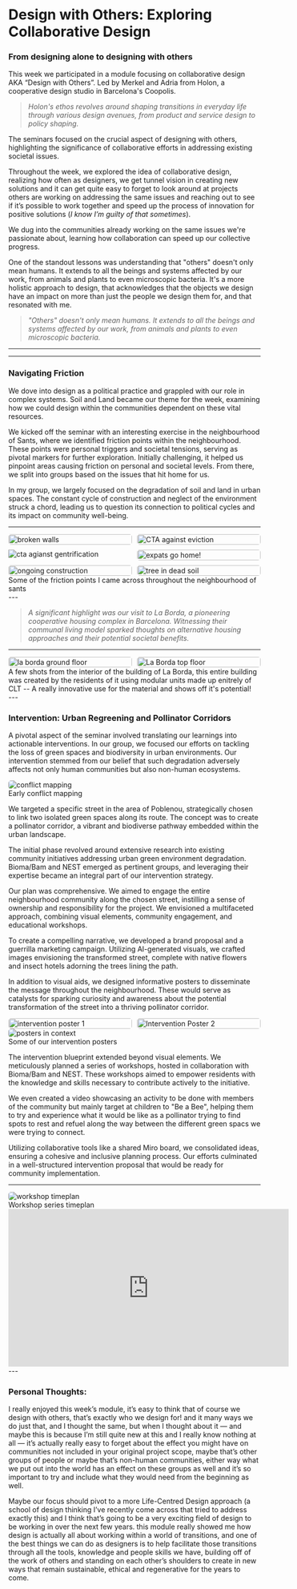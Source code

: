 # **Design with Others: Exploring Collaborative Design**

### From designing alone to designing with others

This week we participated in a module focusing on collaborative design AKA “Design with Others”. Led by Merkel and Adria from Holon, a cooperative design studio in Barcelona's Coopolis. 

> *Holon's ethos revolves around shaping transitions in everyday life through various design avenues, from product and service design to policy shaping.*
> 

The seminars focused on the crucial aspect of designing with others, highlighting the significance of collaborative efforts in addressing existing societal issues.

Throughout the week, we explored the idea of collaborative design, realizing how often as designers, we get tunnel vision in creating new solutions and it can get quite easy to forget to look around at projects others are working on addressing the same issues and reaching out to see if it’s possible to work together and speed up the process of innovation for positive solutions (*I know I’m guilty of that sometimes*). 

We dug into the communities already working on the same issues we're passionate about, learning how collaboration can speed up our collective progress.

One of the standout lessons was understanding that "others" doesn't only mean humans. It extends to all the beings and systems affected by our work, from animals and plants to even microscopic bacteria. It's a more holistic approach to design, that acknowledges that the objects we design have an impact on more than just the people we design them for, and that resonated with me.

> *"Others" doesn't only mean humans. It extends to all the beings and systems affected by our work, from animals and plants to even microscopic bacteria.*
> 

---

<!-- insert images here -->

---

### Navigating Friction

We dove into design as a political practice and grappled with our role in complex systems. Soil and Land became our theme for the week, examining how we could design within the communities dependent on these vital resources.

We kicked off the seminar with an interesting exercise in the neighbourhood of Sants, where we identified friction points within the neighbourhood. These points were personal triggers and societal tensions, serving as pivotal markers for further exploration. Initially challenging, it helped us pinpoint areas causing friction on personal and societal levels. From there, we split into groups based on the issues that hit home for us.

In my group, we largely focused on the degradation of soil and land in urban spaces. The constant cycle of construction and neglect of the environment struck a chord, leading us to question its connection to political cycles and its impact on community well-being.

---
<div class="image-grid">
  <img src="../images/08. Design with others/Frictions/broken walls everywhere.jpg" class="grid-item" alt="broken walls">
  <img src="../images/08. Design with others/Frictions/CTA against eviction.jpg" class="grid-item" alt="CTA against eviction">
  <img src="../images/08. Design with others/Frictions/cta against gentrification.jpg" class="portrait-image" alt="cta agianst gentrification">
  <img src="../images/08. Design with others/Frictions/expats go home.jpg" class="grid-item" alt="expats go home!">
  <img src="../images/08. Design with others/Frictions/ongoing construction.jpg" class="grid-item" alt="ongoing construction">
  <img src="../images/08. Design with others/Frictions/tree planted in dead soil.jpg" class="grid-item" alt="tree in dead soil">
  <!-- Add more images as needed -->
</div>

<!-- CSS Styles -->
<style>
  /* Styles for the image grid container */
  .image-grid {
    display: grid;
    grid-template-columns: repeat(2, 1fr); /* Two columns */
    /*grid-template-columns: repeat(auto-fill, minmax(200px, 1fr));*/ /*use this line of code to create a responsive grid that will place all images in one continuous row - each image will shrink accordignly*/
    grid-gap: 10px;
    /* Additional grid container styles can be added here */
  }

  /* Styles for individual grid items (images) */
  .grid-item {
    width: 100%;
    height: auto;
    object-fit: cover;
    border-radius: 5px; /* Add rounded corners to images */
    /* Additional styles for grid items can be added here */
  }
  /* Styles for portrait images */ /*apply this class to any portrait photo in a grid to crop it to landscape: class="grid-item portrait-image" */
  .portrait-image {
    object-position: center middle; /* Adjust this property to control the cropping of portrait images */
  }
</style>
<figcaption>Some of the friction points I came across throughout the neighbourhood of sants </figcaption>
---


>*A significant highlight was our visit to La Borda, a pioneering cooperative housing complex in Barcelona. Witnessing their communal living model sparked thoughts on alternative housing approaches and their potential societal benefits.*
>
---

<!-- insert images here -->

<div class="image-grid">
  <img src="../images/08. Design with others/La Borda/La Borda Ground Floor.jpg" class="grid-item" alt="la borda ground floor">
  <img src="../images/08. Design with others/La Borda/La Borda Top Floor.jpg" class="grid-item" alt="La Borda top floor">

  <!-- Add more images as needed -->
</div>

<!-- CSS Styles -->
<style>
  /* Styles for the image grid container */
  .image-grid {
    display: grid;
    grid-template-columns: repeat(2, 1fr); /* Two columns */
    /*grid-template-columns: repeat(auto-fill, minmax(200px, 1fr));*/ /*use this line of code to create a responsive grid that will place all images in one continuous row - each image will shrink accordignly*/
    grid-gap: 10px;
    /* Additional grid container styles can be added here */
  }

  /* Styles for individual grid items (images) */
  .grid-item {
    width: 100%;
    height: auto;
    object-fit: cover;
    border-radius: 5px; /* Add rounded corners to images */
    /* Additional styles for grid items can be added here */
  }
  /* Styles for portrait images */ /*apply this class to any portrait photo in a grid to crop it to landscape: class="grid-item portrait-image" */
  .portrait-image {
    object-position: center middle; /* Adjust this property to control the cropping of portrait images */
  }
</style>

<figcaption> A few shots from the interior of the building of La Borda, this entire building was created by the residents of it using modular units made up enitrely of CLT -- A really innovative use for the material and shows off it's potential! </figcaption>
---

### Intervention: Urban Regreening and Pollinator Corridors

A pivotal aspect of the seminar involved translating our learnings into actionable interventions. In our group, we focused our efforts on tackling the loss of green spaces and biodiversity in urban environments. Our intervention stemmed from our belief that such degradation adversely affects not only human communities but also non-human ecosystems.

<img src="../images/08. Design with others/Intervention/Soil_Land Intervention - Frame 1.jpg" alt="conflict mapping" style="border-radius: 5px;">

<figcaption>Early conflict mapping</figcaption>


We targeted a specific street in the area of Poblenou, strategically chosen to link two isolated green spaces along its route. The concept was to create a pollinator corridor, a vibrant and biodiverse pathway embedded within the urban landscape.

The initial phase revolved around extensive research into existing community initiatives addressing urban green environment degradation. Bioma/Bam and NEST emerged as pertinent groups, and leveraging their expertise became an integral part of our intervention strategy.

Our plan was comprehensive. We aimed to engage the entire neighbourhood community along the chosen street, instilling a sense of ownership and responsibility for the project. We envisioned a multifaceted approach, combining visual elements, community engagement, and educational workshops.

To create a compelling narrative, we developed a brand proposal and a guerrilla marketing campaign. Utilizing AI-generated visuals, we crafted images envisioning the transformed street, complete with native flowers and insect hotels adorning the trees lining the path.

In addition to visual aids, we designed informative posters to disseminate the message throughout the neighbourhood. These would serve as catalysts for sparking curiosity and awareness about the potential transformation of the street into a thriving pollinator corridor.

<div class="image-grid">
  <img src="../images/08. Design with others/Intervention/Sin título-1.jpg" class="grid-item" alt="intervention poster 1">
  <img src="../images/08. Design with others/Intervention/A(1).png" class="grid-item" alt="Intervention Poster 2">

  <!-- Add more images as needed -->
</div>

<!-- CSS Styles -->
<style>
  /* Styles for the image grid container */
  .image-grid {
    display: grid;
    grid-template-columns: repeat(2, 1fr); /* Two columns */
    /*grid-template-columns: repeat(auto-fill, minmax(200px, 1fr));*/ /*use this line of code to create a responsive grid that will place all images in one continuous row - each image will shrink accordignly*/
    grid-gap: 10px;
    /* Additional grid container styles can be added here */
  }

  /* Styles for individual grid items (images) */
  .grid-item {
    width: 100%;
    height: auto;
    object-fit: cover;
    border-radius: 5px; /* Add rounded corners to images */
    /* Additional styles for grid items can be added here */
  }
  /* Styles for portrait images */ /*apply this class to any portrait photo in a grid to crop it to landscape: class="grid-item portrait-image" */
  .portrait-image {
    object-position: center middle; /* Adjust this property to control the cropping of portrait images */
  }
</style>

<img src="../images/08. Design with others/Intervention/B.png" alt="posters in context" style="border-radius: 5px;">

<figcaption>Some of our intervention posters</figcaption>


The intervention blueprint extended beyond visual elements. We meticulously planned a series of workshops, hosted in collaboration with Bioma/Bam and NEST. These workshops aimed to empower residents with the knowledge and skills necessary to contribute actively to the initiative.

We even created a video showcasing an activity to be done with members of the community but mainly target at children to "Be a Bee", helping them to try and experience what it would be like as a pollinator trying to find spots to rest and refuel along the way between the different green spacs we were trying to connect.

Utilizing collaborative tools like a shared Miro board, we consolidated ideas, ensuring a cohesive and inclusive planning process. Our efforts culminated in a well-structured intervention proposal that would be ready for community implementation.

---

<!-- insert images of intervention, video and frames from the Miro board here -->

<img src="../images/08. Design with others/Intervention/Soil_Land Intervention - Timeplan 1.jpg" alt="workshop timeplan" style="border-radius: 5px;">
<figcaption>Workshop series timeplan</figcaption> 



<iframe width="560" height="315" src="https://www.youtube.com/embed/FUPg-zJ5T0o?si=6kY30SAZuRgZxeTg" title="YouTube video player" frameborder="0" allow="accelerometer; autoplay; clipboard-write; encrypted-media; gyroscope; picture-in-picture; web-share" allowfullscreen></iframe>
---

### Personal Thoughts:

I really enjoyed this week’s module, it’s easy to think that of course we design with others, that’s exactly who we design for! and it many ways we do just that, and I thought the same, but when I thought about it — and maybe this is because I’m still quite new at this and I really know nothing at all — it’s actually really easy to forget about the effect you might have on communities not included in your original project scope, maybe that’s other groups of people or maybe that’s non-human communities, either way what we put out into the world has an effect on these groups as well and it’s so important to try and include what they would need from the beginning as well. 

Maybe our focus should pivot to a more Life-Centred Design approach (a school of design thinking I’ve recently come across that tried to address exactly this) and I think that’s going to be a very exciting field of design to be working in over the next few years. this module really showed me how design is actually all about working within a world of transitions, and one of the best things we can do as designers is to help facilitate those transitions through all the tools, knowledge and people skills we have, building off of the work of others and standing on each other’s shoulders to create in new ways that remain sustainable, ethical and regenerative for the years to come.